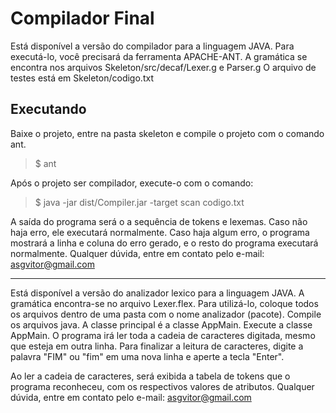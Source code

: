 # Compilador Final
Está disponível a versão do compilador para a linguagem JAVA.
Para executá-lo, você precisará da ferramenta APACHE-ANT.
A gramática se encontra nos arquivos Skeleton/src/decaf/Lexer.g e Parser.g
O arquivo de testes está em Skeleton/codigo.txt

## Executando 
Baixe o projeto, entre na pasta skeleton e compile o projeto com o comando ant.
> $ ant

Após o projeto ser compilador, execute-o com o comando:
> $ java -jar dist/Compiler.jar -target scan codigo.txt

A saída do programa será o a sequência de tokens e lexemas. Caso não haja erro, ele executará normalmente. Caso haja algum erro, o programa mostrará a linha e coluna do erro gerado, e o resto do programa executará normalmente.
Qualquer dúvida, entre em contato pelo e-mail: asgvitor@gmail.com

--------------------------------------------------------------------------
Está disponível a versão do analizador lexico para a linguagem JAVA.
A gramática encontra-se no arquivo Lexer.flex.
Para utilizá-lo, coloque todos os arquivos dentro de uma pasta com o nome analizador (pacote).
Compile os arquivos java. A classe principal é a classe AppMain.
Execute a classe AppMain.
O programa irá ler toda a cadeia de caracteres digitada, mesmo que esteja em outra linha.
Para finalizar a leitura de caracteres, digite a palavra "FIM" ou "fim" em uma nova linha e aperte a tecla "Enter".

Ao ler a cadeia de caracteres, será exibida a tabela de tokens que o programa reconheceu, com os respectivos valores de atributos.
Qualquer dúvida, entre em contato pelo e-mail: asgvitor@gmail.com
